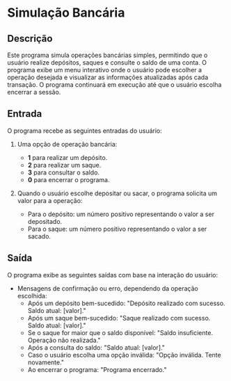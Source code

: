 # Simulação Bancária

## Descrição

Este programa simula operações bancárias simples, permitindo que o usuário realize depósitos, saques e consulte o saldo de uma conta. O programa exibe um menu interativo onde o usuário pode escolher a operação desejada e visualizar as informações atualizadas após cada transação. O programa continuará em execução até que o usuário escolha encerrar a sessão.

## Entrada

O programa recebe as seguintes entradas do usuário:

1. Uma opção de operação bancária:
   - **1** para realizar um depósito.
   - **2** para realizar um saque.
   - **3** para consultar o saldo.
   - **0** para encerrar o programa.
   
2. Quando o usuário escolhe depositar ou sacar, o programa solicita um valor para a operação:
   - Para o depósito: um número positivo representando o valor a ser depositado.
   - Para o saque: um número positivo representando o valor a ser sacado.

## Saída

O programa exibe as seguintes saídas com base na interação do usuário:

- Mensagens de confirmação ou erro, dependendo da operação escolhida:
  - Após um depósito bem-sucedido: "Depósito realizado com sucesso. Saldo atual: [valor]."
  - Após um saque bem-sucedido: "Saque realizado com sucesso. Saldo atual: [valor]."
  - Se o saque for maior que o saldo disponível: "Saldo insuficiente. Operação não realizada."
  - Após a consulta do saldo: "Saldo atual: [valor]."
  - Caso o usuário escolha uma opção inválida: "Opção inválida. Tente novamente."
  - Ao encerrar o programa: "Programa encerrado."
